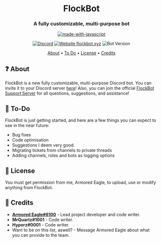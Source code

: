 <h1 align="center">
  <br>
  FlockBot
  <br>
</h1>

<h3 align=center>A fully customizable, multi-purpose bot</h3>


<div align=center>

[![made-with-javascript](https://img.shields.io/badge/Made%20with-JavaScript-1f425f.svg?style=for-the-badge&logo=javascript)](https://www.javascript.com)
  
</div>

<div align=center>

[![Discord](https://img.shields.io/discord/947695794805411932.svg?label=&logo=discord&logoColor=ffffff&color=7389D8&labelColor=6A7EC2)](https://discord.gg/c8auE6DFvg)
[![Website flockbot.xyz](https://img.shields.io/website-up-down-green-red/http/flockbot.xyz.svg)](https://flockbot.xyz)
![Bot Version](https://img.shields.io/github/v/tag/armoredeagle69/flockbot)
  
</div>

<p align="center">
  <a href="#about">About</a>
  •
  <a href="#todo">To Do</a>
  •
  <a href="#license">License</a>
  •
  <a href="#credits">Credits</a>
</p>

## ❓ About

FlockBot is a new fully customizable, multi-purpose Discord bot. You can invite it to your Discord server [here](https://discord.com/api/oauth2/authorize?client_id=799430695335493643&permissions=8&scope=applications.commands%20bot)! Also, you can join the official [FlockBot Support Server](https://discord.gg/c8auE6DFvg) for all questions, suggestions, and assistance!

## 📝 To-Do

FlockBot is just getting started, and here are a few things you can expect to see in the near future:
  
  * Bug fixes
  * Code optimisation
  * Suggestions I deem very good.
  * Migrating tickets from channels to private threads
  * Adding channels, roles and bots as logging options

## 📖 License

You must get permission from me, Armored Eagle, to upload, use or modify anything from FlockBot.

## 📜 Credits
* **[Armored Eagle#6100](https://discord.com/users/412737840779362315)** - Lead project developer and code writer.
* **MrQuartz#1001** - Code writer.
* **Hyperz#0001** - Code writer.
* Want to be on this list, aswell? - Message Armored Eagle about what you can provide to the team.
